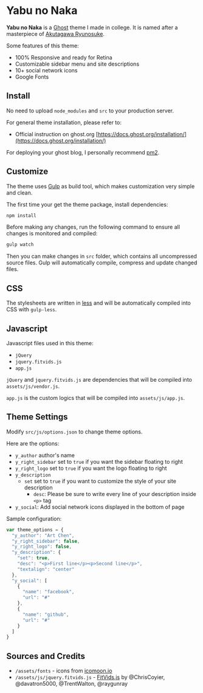 # Yabu no Naka

**Yabu no Naka** is a [Ghost](https://ghost.org) theme I made in college. It is named after a masterpiece of [Akutagawa Ryunosuke](https://en.wikipedia.org/wiki/Ry%C5%ABnosuke_Akutagawa).

Some features of this theme:

* 100% Responsive and ready for Retina
* Customizable sidebar menu and site descriptions
* 10+ social network icons
* Google Fonts

## Install

No need to upload `node_modules` and `src` to your production server.

For general theme installation, please refer to:

* Official instruction on ghost.org [https://docs.ghost.org/installation/](https://docs.ghost.org/installation/)

For deploying your ghost blog, I personally recommend [pm2](https://pm2.keymetrics.io/).

## Customize

The theme uses [Gulp](https://gulpjs.com/) as build tool, which makes customization very simple and clean.

The first time your get the theme package, install dependencies:

```bash
npm install
```

Before making any changes, run the following command to ensure all changes is monitored and compiled:

```bash
gulp watch
```

Then you can make changes in `src` folder, which contains all uncompressed source files. Gulp will automatically compile, compress and update changed files.

## CSS

The stylesheets are written in [less](https://lesscss.org/) and will be automatically compiled into CSS with `gulp-less`.

## Javascript

Javascript files used in this theme:

* `jQuery`
* `jquery.fitvids.js`
* `app.js`

`jQuery` and `jquery.fitvids.js` are dependencies that will be compiled into `assets/js/vendor.js`.

`app.js` is the custom logics that will be compiled into `assets/js/app.js`.

## Theme Settings

Modify `src/js/options.json` to change theme options.

Here are the options:

* `y_author` author's name
* `y_right_sidebar` set to `true` if you want the sidebar floating to right
* `y_right_logo` set to `true` if you want the logo floating to right
* `y_description`
  * `set` set to `true` if you want to customize the style of your site description
	* `desc`: Please be sure to write every line of your description inside `<p>` tag
* `y_social`: Add social network icons displayed in the bottom of page

Sample configuration:

```javascript
var theme_options = {
  "y_author": "Art Chen",
  "y_right_sidebar": false,
  "y_right_logo": false,
  "y_description": {
    "set": true,
    "desc": "<p>First line</p><p>Second line</p>",
    "textalign": "center"
  },
  "y_social": [
    {
      "name": "facebook",
      "url": "#"
    },
    {
      "name": "github",
      "url": "#"
    }
  ]
}
```

## Sources and Credits

* `/assets/fonts` - icons from [icomoon.io](http://icomoon.io/)
* `/assets/js/jquery.fitvids.js` - [FitVids.js](https://github.com/davatron5000/FitVids.js) by @ChrisCoyier, @davatron5000, @TrentWalton, @raygunray
